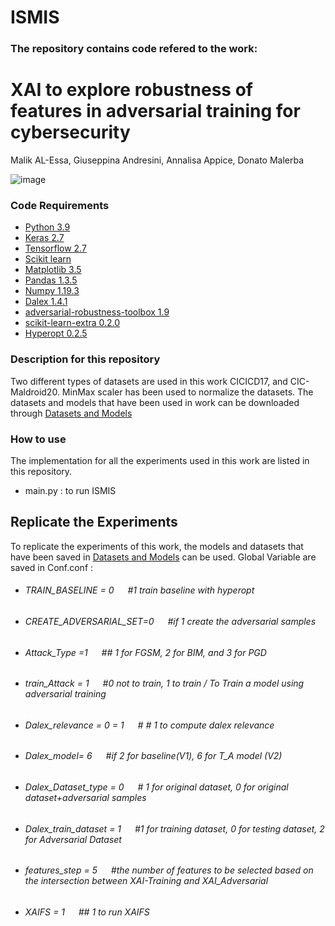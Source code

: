 # ISMIS


### The repository contains code refered to the work:

# XAI to explore robustness of features in adversarial training for cybersecurity
Malik AL-Essa, Giuseppina Andresini, Annalisa Appice, Donato Malerba


![image](https://user-images.githubusercontent.com/38468857/178991622-3582906a-f8da-431b-9cd5-abc98e113c5d.png)





### Code Requirements

 * [Python 3.9](https://www.python.org/downloads/release/python-390/)
 * [Keras 2.7](https://github.com/keras-team/keras)
 * [Tensorflow 2.7](https://www.tensorflow.org/)
 * [Scikit learn](https://scikit-learn.org/stable/)
 * [Matplotlib 3.5](https://matplotlib.org/)
 * [Pandas 1.3.5](https://pandas.pydata.org/)
 * [Numpy 1.19.3](https://numpy.org/)
 * [Dalex 1.4.1](https://github.com/ModelOriented/DALEX)
 * [adversarial-robustness-toolbox 1.9](https://github.com/Trusted-AI/adversarial-robustness-toolbox)
 * [scikit-learn-extra 0.2.0](https://scikit-learn-extra.readthedocs.io/en/stable/)
 * [Hyperopt 0.2.5](https://pypi.org/project/hyperopt/)


###  Description for this repository
Two different types of datasets are used in this work CICICD17, and CIC-Maldroid20. MinMax scaler has been used to normalize the datasets. The datasets and models that have been used in work can be downloaded through [Datasets and Models](https://drive.google.com/drive/folders/1D60-5h4Bp4RC_P4qMHkCMYm6tWrc34tR)
  
  
   

### How to use

The implementation for all the experiments used in this work are listed in this repository.
  * main.py : to run ISMIS
 


## Replicate the Experiments

To replicate the experiments of this work, the models and datasets that have been saved in [Datasets and Models]( https://drive.google.com/drive/folders/1D60-5h4Bp4RC_P4qMHkCMYm6tWrc34tR)  can be used. Global Variable are saved in Conf.conf :

* ###### TRAIN_BASELINE = 0   &emsp;        #1 train baseline with hyperopt <br />
* ###### CREATE_ADVERSARIAL_SET=0 &emsp;  #if 1 create the adversarial samples <br />
* ###### Attack_Type =1      &emsp;  ## 1 for FGSM, 2 for BIM, and 3 for PGD <br />

* ###### train_Attack = 1             &emsp;      #0 not to train, 1 to train / To Train a model using adversarial training <br />
* ###### Dalex_relevance = 0 = 1  &emsp; # # 1 to compute dalex relevance <br />
* ###### Dalex_model= 6             &emsp;  #if 2 for baseline(V1), 6 for T_A model (V2) <br />
* ###### Dalex_Dataset_type = 0 &emsp;    # 1 for original dataset, 0 for original dataset+adversarial samples <br />
 
* ###### Dalex_train_dataset = 1      &emsp;          #1 for training dataset, 0 for testing dataset, 2 for Adversarial Dataset <br />

* ###### features_step = 5      &emsp;          #the number of features to be selected based on the intersection between XAI-Training and XAI_Adversarial <br />
* ###### XAIFS = 1      &emsp;          ## 1 to run XAIFS <br />

